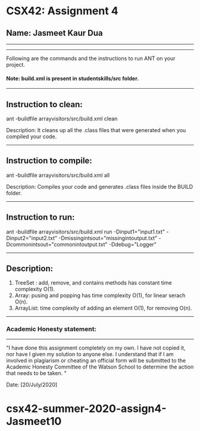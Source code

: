 # CSX42: Assignment 4
## Name: Jasmeet Kaur Dua

-----------------------------------------------------------------------
-----------------------------------------------------------------------


Following are the commands and the instructions to run ANT on your project.
#### Note: build.xml is present in studentskills/src folder.

-----------------------------------------------------------------------
## Instruction to clean:

ant -buildfile arrayvisitors/src/build.xml clean

Description: It cleans up all the .class files that were generated when you
compiled your code.

-----------------------------------------------------------------------
## Instruction to compile:

 ant -buildfile arrayvisitors/src/build.xml all

Description: Compiles your code and generates .class files inside the BUILD folder.

-----------------------------------------------------------------------
## Instruction to run:

  ant -buildfile arrayvisitors/src/build.xml run -Dinput1="input1.txt" -Dinput2="input2.txt" -Dmissingintsout="missingintoutput.txt" -Dcommonintsout="commonintoutput.txt"  -Ddebug="Logger"

-----------------------------------------------------------------------
## Description:

1. TreeSet : add, remove, and contains methods has constant time complexity O(1).
2. Array: pusing and popping has time complexity O(1), for linear serach O(n).
3. ArrayList: time complexity of adding an element O(1), for removing O(n).

-----------------------------------------------------------------------
### Academic Honesty statement:
-----------------------------------------------------------------------

"I have done this assignment completely on my own. I have not copied
it, nor have I given my solution to anyone else. I understand that if
I am involved in plagiarism or cheating an official form will be
submitted to the Academic Honesty Committee of the Watson School to
determine the action that needs to be taken. "

Date: [20/July/2020]


# csx42-summer-2020-assign4-Jasmeet10
